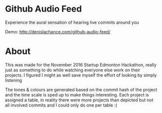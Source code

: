 # Github Audio Feed

Experience the aural sensation of hearing live commits around you

Demo: http://denislachance.com/github-audio-feed/

# About

This was made for the November 2016 Startup Edmonton Hackathon, really just as something to do while watching everyone else work on their projects. I figured I might as well save myself the effort of looking by simply listening

The tones & colours are generated based on the commit hash of the project and the time scale is sped up to make things interesting. Each project is assigned a table, in reality there were more projects than depicted but not all involved commits and I could only do one per table :(
